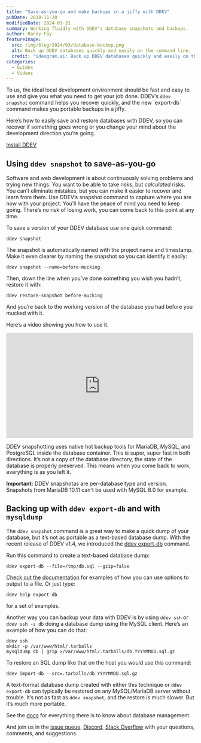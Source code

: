 ```yaml
---
title: "Save-as-you-go and make backups in a jiffy with DDEV"
pubDate: 2018-11-20
modifiedDate: 2024-03-31
summary: Working fluidly with DDEV’s database snapshots and backups.
author: Randy Fay
featureImage:
  src: /img/blog/2024/03/database-backup.png
  alt: Back up DDEV databases quickly and easily on the command line.
  credit: "ideogram.ai: Back up DDEV databases quickly and easily on the command line."
categories:
  - Guides
  - Videos
---
```


To us, the ideal local development environment should be fast and easy to use and give you what you need to get your job done. DDEV’s `ddev snapshot` command helps you recover quickly, and the new \`export-db\` command makes you portable backups in a jiffy.

Here’s how to easily save and restore databases with DDEV, so you can recover if something goes wrong or you change your mind about the development direction you’re going.

[Install DDEV](https://ddev.readthedocs.io/en/stable/users/install/ddev-installation/)

## Using `ddev snapshot` to save-as-you-go

Software and web development is about continuously solving problems and trying new things. You want to be able to take risks, but _calculated_ risks. You can’t eliminate mistakes, but you can make it easier to recover and learn from them. Use DDEV’s snapshot command to capture where you are now with your project. You’ll have the peace of mind you need to keep going. There’s no risk of losing work, you can come back to this point at any time.

To save a version of your DDEV database use one quick command:

`ddev snapshot`

The snapshot is automatically named with the project name and timestamp. Make it even clearer by naming the snapshot so you can identify it easily:

`ddev snapshot --name=before-mucking`

Then, down the line when you’ve done something you wish you hadn’t, restore it with:

`ddev restore-snapshot before-mucking`

And you’re back to the working version of the database you had before you mucked with it.

Here’s a video showing you how to use it.

<div class="video-container">
<iframe loading="lazy" width="500" height="281" src="https://www.youtube.com/embed/Ax-HocnXNbc?feature=oembed" frameborder="0" allow="accelerometer; autoplay; encrypted-media; gyroscope; picture-in-picture" allowfullscreen=""></iframe>
</div>

DDEV snapshotting uses native hot backup tools for MariaDB, MySQL, and PostgreSQL inside the database container. This is super, super fast in both directions. It’s not a copy of the database directory, the state of the database is properly preserved. This means when you come back to work, everything is as you left it.

**Important:** DDEV snapshotas are per-database type and version. Snapshots from MariaDB 10.11 can't be used with MySQL 8.0 for example.

## Backing up with `ddev export-db` and with `mysqldump`

The `ddev snapshot` command is a great way to make a quick dump of your database, but it’s not as portable as a text-based database dump. With the recent release of DDEV v1.4, we introduced the [ddev export-db](https://ddev.readthedocs.io/en/stable/users/cli-usage/#exporting-a-database) command.

Run this command to create a text-based database dump:

```
ddev export-db --file=/tmp/db.sql --gzip=false
```

[Check out the documentation](https://ddev.readthedocs.io/en/stable/users/cli-usage/#exporting-a-database) for examples of how you can use options to output to a file. Or just type:

```
ddev help export-db
```

for a set of examples.

Another way you can backup your data with DDEV is by using `ddev ssh` or `ddev ssh -s db` doing a database dump using the MySQL client. Here’s an example of how you can do that:

```
ddev ssh
mkdir -p /var/www/html/.tarballs
mysqldump db | gzip >/var/www/html/.tarballs/db.YYYYMMDD.sql.gz
```

To restore an SQL dump like that on the host you would use this command:

`ddev import-db --src=.tarballs/db.YYYYMMDD.sql.gz`

A text-format database dump created with either this technique or `ddev export-db` can typically be restored on any MySQL/MariaDB server without trouble. It’s not as fast as `ddev snapshot`, and the restore is much slower. But it’s much more portable.

See the [docs](https://ddev.readthedocs.io/en/stable/users/usage/database-management/) for everything there is to know about database management.

And join us in the [issue queue](https://github.com/ddev/ddev/issues), [Discord](https://discord.gg/5wjP76mBJD), [Stack Overflow](https://stackoverflow.com/tags/ddev) with your questions, comments, and suggestions.
